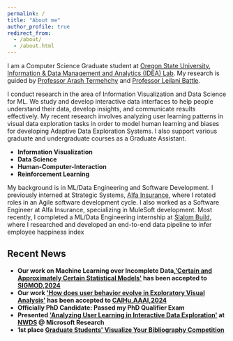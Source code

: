 ```yaml
---
permalink: /
title: "About me"
author_profile: true
redirect_from: 
  - /about/
  - /about.html
---
```


I am a Computer Science Graduate student at [Oregon State University](https://oregonstate.edu/about), [Information & Data Management and Analytics (IDEA) Lab](https://research.engr.oregonstate.edu/idea/). My research is guided by [Professor Arash Termehchy](https://engineering.oregonstate.edu/people/arash-termehchy) and [Professor Leilani Battle](https://homes.cs.washington.edu/~leibatt/projects.html).


I conduct research in the area of Information Visualization and Data Science for ML. We study and develop interactive data interfaces to help people understand their data, develop insights, and communicate results effectively. 
My recent research involves analyzing user learning patterns in visual data exploration tasks in order to model human learning and biases for developing Adaptive Data Exploration Systems. 
I also support various graduate and undergraduate courses as a Graduate Assistant.

- **Information Visualization**
- **Data Science**
- **Human-Computer-Interaction**
- **Reinforcement Learning**

My background is in ML/Data Engineering and Software Development. 
I previously interned at Strategic Systems, [Alfa Insurance](https://www.alfainsurance.com/about-alfa), where I rotated roles in an Agile software development cycle. I also worked as a Software Engineer at Alfa Insurance, specializing in MuleSoft development. Most recently, I completed a ML/Data Engineering internship at [Slalom Build](https://www.slalombuild.com/data-engineering), where I researched and developed an end-to-end data pipeline to infer employee happiness index

## Recent News
- **Our work on Machine Learning over Incomplete Data,['Certain and Approximately Certain Statistical Models'](https://research.engr.oregonstate.edu/idea/ml-over-dirty-data) has been accepted to [SIGMOD,2024](https://2024.sigmod.org/index.shtml)**
- **Our work ['How does user behavior evolve in Exploratory Visual Analysis'](https://arxiv.org/pdf/2312.09407.pdf) has been accepted to [CAIHu,AAAI,2024](https://sites.google.com/view/collab-ai-and-human-modeling/home)**
- **Officially PhD Candidate: Passed my PhD Qualifier Exam**
- **Presented ['Analyzing User Learning in Interactive Data Exploration'](https://www.researchgate.net/publication/376450321_Analyzing_User_Learning_in_Interactive_Data_Exploration) at [NWDS](https://www.microsoft.com/en-us/research/event/northwest-database-society-nwds-annual-meeting-2023/) @ Microsoft Research**
- **1st place [Graduate Students' Visualize Your Bibliography Competition](https://guides.library.oregonstate.edu/c.php?g=897062&p=9728058)**


